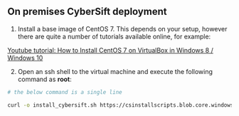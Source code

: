 ## On premises CyberSift deployment

1. Install a base image of CentOS 7. This depends on your setup, however there are quite a number of tutorials available online, for example: 

[Youtube tutorial: How to Install CentOS 7 on VirtualBox in Windows 8 / Windows 10](https://www.youtube.com/watch?v=A-VZwc-0Y1M)

2. Open an ssh shell to the virtual machine and execute the following command as **root**:

```bash
# the below command is a single line

curl -o install_cybersift.sh https://csinstallscripts.blob.core.windows.net/install-scripts/install_cybersift.sh && chmod +x install_cybersift.sh && ./install_cybersift.sh onsite debug
```